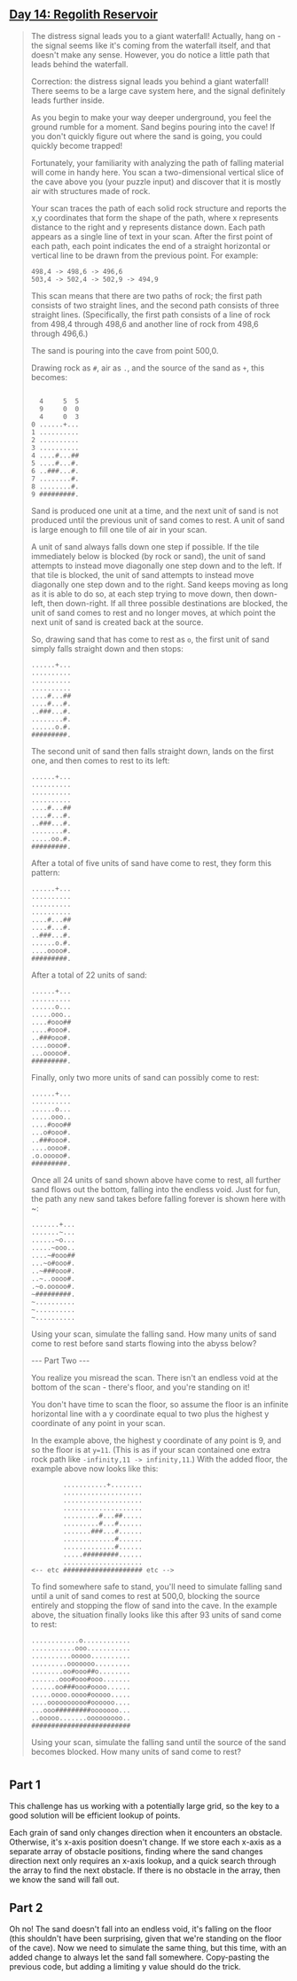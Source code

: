 ## [Day 14: Regolith Reservoir](https://adventofcode.com/2022/day/14) ##

> The distress signal leads you to a giant waterfall! Actually, hang on - the signal seems like it's coming from the waterfall itself, and that doesn't make any sense. However, you do notice a little path that leads behind the waterfall.
> 
> Correction: the distress signal leads you behind a giant waterfall! There seems to be a large cave system here, and the signal definitely leads further inside.
> 
> As you begin to make your way deeper underground, you feel the ground rumble for a moment. Sand begins pouring into the cave! If you don't quickly figure out where the sand is going, you could quickly become trapped!
> 
> Fortunately, your familiarity with analyzing the path of falling material will come in handy here. You scan a two-dimensional vertical slice of the cave above you (your puzzle input) and discover that it is mostly air with structures made of rock.
> 
> Your scan traces the path of each solid rock structure and reports the x,y coordinates that form the shape of the path, where x represents distance to the right and y represents distance down. Each path appears as a single line of text in your scan. After the first point of each path, each point indicates the end of a straight horizontal or vertical line to be drawn from the previous point. For example:
> ```
> 498,4 -> 498,6 -> 496,6
> 503,4 -> 502,4 -> 502,9 -> 494,9
> ```
> This scan means that there are two paths of rock; the first path consists of two straight lines, and the second path consists of three straight lines. (Specifically, the first path consists of a line of rock from 498,4 through 498,6 and another line of rock from 498,6 through 496,6.)
> 
> The sand is pouring into the cave from point 500,0.
> 
> Drawing rock as `#`, air as `.`, and the source of the sand as `+`, this becomes:
> ```
> 
>   4     5  5
>   9     0  0
>   4     0  3
> 0 ......+...
> 1 ..........
> 2 ..........
> 3 ..........
> 4 ....#...##
> 5 ....#...#.
> 6 ..###...#.
> 7 ........#.
> 8 ........#.
> 9 #########.
> ```
> Sand is produced one unit at a time, and the next unit of sand is not produced until the previous unit of sand comes to rest. A unit of sand is large enough to fill one tile of air in your scan.
> 
> A unit of sand always falls down one step if possible. If the tile immediately below is blocked (by rock or sand), the unit of sand attempts to instead move diagonally one step down and to the left. If that tile is blocked, the unit of sand attempts to instead move diagonally one step down and to the right. Sand keeps moving as long as it is able to do so, at each step trying to move down, then down-left, then down-right. If all three possible destinations are blocked, the unit of sand comes to rest and no longer moves, at which point the next unit of sand is created back at the source.
> 
> So, drawing sand that has come to rest as `o`, the first unit of sand simply falls straight down and then stops:
> ```
> ......+...
> ..........
> ..........
> ..........
> ....#...##
> ....#...#.
> ..###...#.
> ........#.
> ......o.#.
> #########.
> ```
> The second unit of sand then falls straight down, lands on the first one, and then comes to rest to its left:
> ```
> ......+...
> ..........
> ..........
> ..........
> ....#...##
> ....#...#.
> ..###...#.
> ........#.
> .....oo.#.
> #########.
> ```
> After a total of five units of sand have come to rest, they form this pattern:
> ```
> ......+...
> ..........
> ..........
> ..........
> ....#...##
> ....#...#.
> ..###...#.
> ......o.#.
> ....oooo#.
> #########.
> ```
> After a total of 22 units of sand:
> ```
> ......+...
> ..........
> ......o...
> .....ooo..
> ....#ooo##
> ....#ooo#.
> ..###ooo#.
> ....oooo#.
> ...ooooo#.
> #########.
> ```
> Finally, only two more units of sand can possibly come to rest:
> ```
> ......+...
> ..........
> ......o...
> .....ooo..
> ....#ooo##
> ...o#ooo#.
> ..###ooo#.
> ....oooo#.
> .o.ooooo#.
> #########.
> ```
> Once all 24 units of sand shown above have come to rest, all further sand flows out the bottom, falling into the endless void. Just for fun, the path any new sand takes before falling forever is shown here with ~:
> ```
> .......+...
> .......~...
> ......~o...
> .....~ooo..
> ....~#ooo##
> ...~o#ooo#.
> ..~###ooo#.
> ..~..oooo#.
> .~o.ooooo#.
> ~#########.
> ~..........
> ~..........
> ~..........
> ```
> Using your scan, simulate the falling sand. How many units of sand come to rest before sand starts flowing into the abyss below?
>
> --- Part Two ---
> 
> You realize you misread the scan. There isn't an endless void at the bottom of the scan - there's floor, and you're standing on it!
> 
> You don't have time to scan the floor, so assume the floor is an infinite horizontal line with a y coordinate equal to two plus the highest y coordinate of any point in your scan.
> 
> In the example above, the highest y coordinate of any point is 9, and so the floor is at `y=11`. (This is as if your scan contained one extra rock path like `-infinity,11 -> infinity,11`.) With the added floor, the example above now looks like this:
> ```
>         ...........+........
>         ....................
>         ....................
>         ....................
>         .........#...##.....
>         .........#...#......
>         .......###...#......
>         .............#......
>         .............#......
>         .....#########......
>         ....................
> <-- etc #################### etc -->
> ```
> To find somewhere safe to stand, you'll need to simulate falling sand until a unit of sand comes to rest at 500,0, blocking the source entirely and stopping the flow of sand into the cave. In the example above, the situation finally looks like this after 93 units of sand come to rest:
> ```
> ............o............
> ...........ooo...........
> ..........ooooo..........
> .........ooooooo.........
> ........oo#ooo##o........
> .......ooo#ooo#ooo.......
> ......oo###ooo#oooo......
> .....oooo.oooo#ooooo.....
> ....oooooooooo#oooooo....
> ...ooo#########ooooooo...
> ..ooooo.......ooooooooo..
> #########################
> ```
> Using your scan, simulate the falling sand until the source of the sand becomes blocked. How many units of sand come to rest?


#

## Part 1 ##

This challenge has us working with a potentially large grid, so the key to a good solution will be efficient lookup of points. 

Each grain of sand only changes direction when it encounters an obstacle. Otherwise, it's x-axis position doesn't change. If we store each x-axis as a separate array of obstacle positions, finding where the sand changes direction next only requires an x-axis lookup, and a quick search through the array to find the next obstacle. If there is no obstacle in the array, then we know the sand will fall out.

## Part 2 ##

Oh no! The sand doesn't fall into an endless void, it's falling on the floor (this shouldn't have been surprising, given that we're standing on the floor of the cave). Now we need to simulate the same thing, but this time, with an added change to always let the sand fall somewhere. Copy-pasting the previous code, but adding a limiting y value should do the trick.